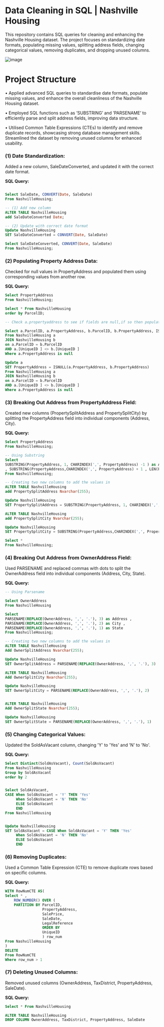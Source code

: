 # Data Cleaning in SQL | Nashville Housing

This repository contains SQL queries for cleaning and enhancing the Nashville Housing dataset.
The project focuses on standardizing date formats, populating missing values, splitting address fields, changing categorical values, removing duplicates, and dropping unused columns.


![image](https://github.com/TendaiPhikiso/DataCleaning/assets/57633068/c9733d37-d565-467e-826b-1e062c9601e1)
###

# Project Structure

• Applied advanced SQL queries to standardise date formats, populate missing values, and enhance the overall cleanliness of the Nashville Housing dataset.

• Employed SQL functions such as ’SUBSTRING’ and ’PARSENAME’ to efficiently parse and split address fields, improving data structure.

• Utilised Common Table Expressions (CTEs) to identify and remove duplicate records, showcasing strong database management skills. Streamlined the dataset by removing unused columns for enhanced usability.

### (1) Date Standardization:
Added a new column, SaleDateConverted, and updated it with the correct date format.

**SQL Query:**

```sql

Select SaleDate, CONVERT(Date, SaleDate)
From NashvilleHousing;

-- (1) Add new column 
ALTER TABLE NashvilleHousing
add SaleDateConverted Date;

-- (2) Update with correct date format 
Update NashvilleHousing
SET SaleDateConverted = CONVERT(Date, SaleDate)

Select SaleDateConverted, CONVERT(Date, SaleDate)
From NashvilleHousing;
```

### (2) Populating Property Address Data:
Checked for null values in PropertyAddress and populated them using corresponding values from another row.

**SQL Query:**

```sql
Select PropertyAddress
From NashvilleHousing;

Select * From NashvilleHousing
order by ParcelID;

-- Check a.propertyaddress to see if fields are null,if so then populate using b.propertyaddress values 

Select a.ParcelID, a.PropertyAddress, b.ParcelID, b.PropertyAddress, ISNULL(a.PropertyAddress, b.PropertyAddress)
From NashvilleHousing a
JOIN NashvilleHousing b
on a.ParcelID = b.ParcelID
AND a.[UniqueID ] <> b.[UniqueID ]
Where a.PropertyAddress is null

Update a 
SET PropertyAddress = ISNULL(a.PropertyAddress, b.PropertyAddress)
From NashvilleHousing a
JOIN NashvilleHousing b
on a.ParcelID = b.ParcelID
AND a.[UniqueID ] <> b.[UniqueID ]
Where a.PropertyAddress is null
```

### (3) Breaking Out Address from PropertyAddress Field:
Created new columns (PropertySplitAddress and PropertySplitCity) by splitting the PropertyAddress field into individual components (Address, City).

**SQL Query:**

```sql
Select PropertyAddress
From NashvilleHousing;

-- Using Substring
Select 
SUBSTRING(PropertyAddress, 1, CHARINDEX(',', PropertyAddress) -1 ) as Address
, SUBSTRING(PropertyAddress,CHARINDEX(',', PropertyAddress) + 1 , LEN(PropertyAddress)) as City
From NashvilleHousing;

-- Creating two new columns to add the values in  
ALTER TABLE NashvilleHousing
add PropertySplitAddress Nvarchar(255);

Update NashvilleHousing
SET PropertySplitAddress = SUBSTRING(PropertyAddress, 1, CHARINDEX(',', PropertyAddress) -1 ) 

ALTER TABLE NashvilleHousing
add PropertySplitCity Nvarchar(255);

Update NashvilleHousing
SET PropertySplitCity = SUBSTRING(PropertyAddress,CHARINDEX(',', PropertyAddress) + 1 , LEN(PropertyAddress)) 

Select *
From NashvilleHousing;
```

### (4) Breaking Out Address from OwnerAddress Field:
Used PARSENAME and replaced commas with dots to split the OwnerAddress field into individual components (Address, City, State).

**SQL Query:**

```sql
-- Using Parsename

Select OwnerAddress
From NashvilleHousing

Select 
PARSENAME(REPLACE(OwnerAddress, ',', '.'), 3) as Address ,
PARSENAME(REPLACE(OwnerAddress, ',', '.'), 2) as City ,
PARSENAME(REPLACE(OwnerAddress, ',', '.'), 1) as State
From NashvilleHousing;

-- Creating two new columns to add the values in  
ALTER TABLE NashvilleHousing
Add OwnerSplitAddress Nvarchar(255);

Update NashvilleHousing
SET OwnerSplitAddress = PARSENAME(REPLACE(OwnerAddress, ',', '.'), 3) 

ALTER TABLE NashvilleHousing
Add OwnerSplitCity Nvarchar(255);

Update NashvilleHousing
SET OwnerSplitCity = PARSENAME(REPLACE(OwnerAddress, ',', '.'), 2)


ALTER TABLE NashvilleHousing
Add OwnerSplitState Nvarchar(255);

Update NashvilleHousing
SET OwnerSplitState = PARSENAME(REPLACE(OwnerAddress, ',', '.'), 1)
```

### (5) Changing Categorical Values:
Updated the SoldAsVacant column, changing 'Y' to 'Yes' and 'N' to 'No'.

**SQL Query:**

```sql
Select Distinct(SoldAsVacant), Count(SoldAsVacant)
From NashvilleHousing
Group by SoldAsVacant
order by 2


Select SoldAsVacant,
CASE When SoldAsVacant = 'Y' THEN 'Yes'
	 When SoldAsVacant = 'N' THEN 'No'
	 ELSE SoldAsVacant
	 END
From NashvilleHousing


Update NashvilleHousing
SET SoldAsVacant = CASE When SoldAsVacant = 'Y' THEN 'Yes'
	 When SoldAsVacant = 'N' THEN 'No'
	 ELSE SoldAsVacant
	 END
```

### (6) Removing Duplicates:
Used a Common Table Expression (CTE) to remove duplicate rows based on specific columns.

**SQL Query:**

```sql
WITH RowNumCTE AS(
Select * ,
	ROW_NUMBER() OVER (
	PARTITION BY ParcelID, 
				 PropertyAddress, 
				 SalePrice, 
				 SaleDate, 
				 LegalReference 
				 ORDER BY
				 UniqueID 
				 ) row_num
From NashvilleHousing
)
DELETE 
From RowNumCTE
Where row_num > 1
```

### (7) Deleting Unused Columns:
Removed unused columns (OwnerAddress, TaxDistrict, PropertyAddress, SaleDate).

**SQL Query:**

```sql
Select * From NashvilleHousing

ALTER TABLE NashvilleHousing
DROP COLUMN OwnerAddress, TaxDistrict, PropertyAddress, SaleDate
```
